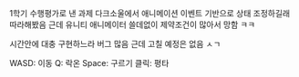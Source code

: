 1학기 수행평가로 낸 과제
다크소울에서 애니메이션 이벤트 기반으로 상태 조정하길래 따라해봤음
근데 유니티 애니메이터 쓸데없이 제약조건이 많아서 망함 ㅋㅋ

시간안에 대충 구현하느라 버그 많음
근데 고칠 예정은 없음 ㅅㄱ

WASD: 이동
Q: 락온
Space: 구르기
클릭: 평타
